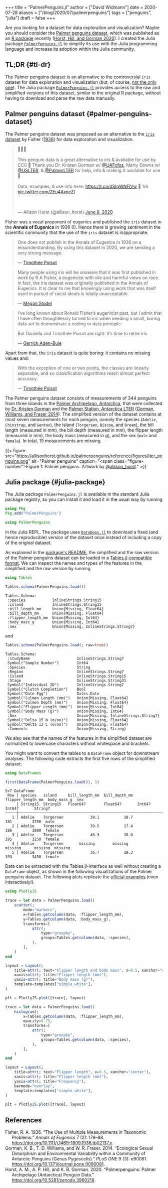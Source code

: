 +++
title = "PalmerPenguins.jl"
author = ["David Widmann"]
date = 2020-07-28
aliases = ["/blog/2020/07/palmerpenguins"]
tags = ["penguins", "julia"]
draft = false
+++

<script src="https://cdn.plot.ly/plotly-2.12.1.min.js"></script>
<script>
  const PlotlyJS_json = async (div, url) => {
    response = await fetch(url); // get file
    fig = await response.json(); // convert it to json
    // Make the plot fit the screen responsively. See the documentation of plotly.js. https://plotly.com/javascript/responsive-fluid-layout/
    if (typeof fig.config === 'undefined') { fig["config"]={} }
    delete fig.layout.width
    delete fig.layout.height
    fig["layout"]["autosize"] = true
    fig["config"]["autosizable"] = true
    fig["config"]["responsive"] = true

    // make it easier to scroll throught the website rather than being blocked by a figure.
    fig.config["scrollZoom"] = false

    // PlotlyJS.savefig by default add the some more attribute to make a static plot.
    // Disable them to make the website fancier.
    delete fig.config.staticPlot
    delete fig.config.displayModeBar
    delete fig.config.doubleClick
    delete fig.config.showTips

    Plotly.newPlot(div, fig);
  };
</script>

Are you looking for a dataset for data exploration and visualization?
Maybe you should consider the [Palmer penguins dataset](https://allisonhorst.github.io/palmerpenguins/), which was published as an [R package](https://cloud.r-project.org/web/packages/palmerpenguins/index.html) recently (<a href="#citeproc_bib_item_3">Horst, Hill, and Gorman 2020</a>).
I created the Julia package [`PalmerPenguins.jl`](https://github.com/devmotion/PalmerPenguins.jl) to simplify its use with the Julia programming language and increase its adoption within the Julia community.


## TL;DR {#tl-dr}

The Palmer penguins dataset is an alternative to the controversial `iris` dataset for data exploration and visualization (but, of course, [not the only one](https://www.meganstodel.com/posts/no-to-iris/)).
The Julia package [`PalmerPenguins.jl`](https://github.com/devmotion/PalmerPenguins.jl) provides access to the raw and simplified versions of this dataset, similar to the original R package, without having to download and parse the raw data manually.


## Palmer penguins dataset {#palmer-penguins-dataset}

The Palmer penguins dataset was proposed as an alternative to the [`iris` dataset](https://en.wikipedia.org/wiki/Iris_flower_data_set) by Fisher (<a href="#citeproc_bib_item_1">1936</a>) for data exploration and visualization.

<blockquote class="twitter-tweet">
  <p lang="en" dir="ltr">
  🐧🐧🐧
  <br><br>
  This penguin data is a great alternative to iris &amp; available for use by CC0 🤩 Thank you Dr. Kristen Gorman w/ <a href="https://twitter.com/UAFcfos?ref_src=twsrc%5Etfw">@UAFcfos</a>, Marty Downs w/ <a href="https://twitter.com/USLTER?ref_src=twsrc%5Etfw">@USLTER</a>, &amp; <a href="https://twitter.com/PalmerLTER?ref_src=twsrc%5Etfw">@PalmerLTER</a> for help, info &amp; making it available for use 🎉
  <br><br>
  Data, examples, &amp; use info here: <a href="https://t.co/dSIqWNFlVw">https://t.co/dSIqWNFlVw</a> 🧵 1/6 <a href="https://t.co/2Eu4AxoeZl">pic.twitter.com/2Eu4AxoeZl</a>
  </p>
  <br><br>
  &mdash; Allison Horst (@allison_horst) <a href="https://twitter.com/allison_horst/status/1270046399418138625?ref_src=twsrc%5Etfw">June 8, 2020</a>
</blockquote>

<script async src="https://platform.twitter.com/widgets.js" charset="utf-8"></script>

Fisher was a vocal proponent of eugenics and published the `iris` dataset in the **Annals of Eugenics** in 1936 (!).
Hence there is growing sentiment in the scientific community that the use of the `iris` dataset is inappropriate.

> One does not publish in the Annals of Eugenics in 1936 on a misunderstanding.
> By using this dataset in 2020, we are sending a very strong message.
>
> — [Timothée Poisot](https://armchairecology.blog/iris-dataset)

<!--quoteend-->

> Many people using iris will be unaware that it was first published in work by R A Fisher, a eugenicist with vile and harmful views on race.
> In fact, the iris dataset was originally published in the Annals of Eugenics.
> It is clear to me that knowingly using work that was itself used in pursuit of racist ideals is totally unacceptable.
>
> — [Megan Stodel](https://www.meganstodel.com/posts/no-to-iris)

<!--quoteend-->

> I’ve long known about Ronald Fisher’s eugenicist past, but I admit that I have often thoughtlessly turned to iris when needing a small, boring data set to demonstrate a coding or data principle.
>
> But Daniella and Timothée Poisot are right: it’s time to retire iris.
>
> — [Garrick Aden-Buie](https://www.garrickadenbuie.com/blog/lets-move-on-from-iris)

Apart from that, the `iris` dataset is quite boring:
it contains no missing values and:

> With the exception of one or two points, the classes are linearly separable, and so classification algorithms reach almost perfect accuracy.
>
> — [Timothée Poisot](https://armchairecology.blog/iris-dataset)

The Palmer penguins dataset consists of measurements of 344 penguins from three islands in the [Palmer Archipelago, Antarctica](https://en.wikipedia.org/wiki/Palmer_Archipelago), that were collected by [Dr. Kristen Gorman](https://www.uaf.edu/cfos/people/faculty/detail/kristen-gorman.php) and the [Palmer Station, Antarctica LTER](https://pal.lternet.edu/) (<a href="#citeproc_bib_item_2">Gorman, Williams, and Fraser 2014</a>).
The simplified version of the dataset contains at most seven measurements for each penguin, namely the species (`Adelie`, `Chinstrap`, and `Gentoo`), the island (`Torgersen`, `Biscoe`, and `Dream`), the bill length (measured in mm), the bill depth (measured in mm), the flipper length (measured in mm), the body mass (measured in g), and the sex (`male` and `female`).
In total, 19 measurements are missing.

{{< figure src="https://allisonhorst.github.io/palmerpenguins/reference/figures/lter_penguins.png" alt="Palmer penguins" caption="<span class=\"figure-number\">Figure 1: </span>Palmer penguins. Artwork by [@allison_horst](https://twitter.com/allison_horst)." >}}


## Julia package {#julia-package}

The Julia package `PalmerPenguins.jl` is available in the standard Julia package registry, so you can install it and load it in the usual way by running

```julia
using Pkg
Pkg.add("PalmerPenguins")

using PalmerPenguins
```

in the Julia REPL.
The package uses [`DataDeps.jl`](https://github.com/oxinabox/DataDeps.jl) to download a fixed (and hence reproducible) version of the dataset once instead of including a copy of the original dataset.

As explained in the [package's README](https://github.com/devmotion/PalmerPenguins.jl/blob/master/README.md), the simplified and the raw version of the Palmer penguins dataset can be loaded in a [Tables.jl-compatible format](https://github.com/JuliaData/Tables.jl).
We can inspect the names and types of the features in the simplified and the raw version by running

```julia
using Tables

Tables.schema(PalmerPenguins.load())
```

```text
Tables.Schema:
 :species            InlineStrings.String15
 :island             InlineStrings.String15
 :bill_length_mm     Union{Missing, Float64}
 :bill_depth_mm      Union{Missing, Float64}
 :flipper_length_mm  Union{Missing, Int64}
 :body_mass_g        Union{Missing, Int64}
 :sex                Union{Missing, InlineStrings.String7}
```

and

```julia
Tables.schema(PalmerPenguins.load(; raw=true))
```

```text
Tables.Schema:
 :studyName                     InlineStrings.String7
 Symbol("Sample Number")        Int64
 :Species                       String
 :Region                        InlineStrings.String7
 :Island                        InlineStrings.String15
 :Stage                         InlineStrings.String31
 Symbol("Individual ID")        InlineStrings.String7
 Symbol("Clutch Completion")    Bool
 Symbol("Date Egg")             Dates.Date
 Symbol("Culmen Length (mm)")   Union{Missing, Float64}
 Symbol("Culmen Depth (mm)")    Union{Missing, Float64}
 Symbol("Flipper Length (mm)")  Union{Missing, Int64}
 Symbol("Body Mass (g)")        Union{Missing, Int64}
 :Sex                           Union{Missing, InlineStrings.String7}
 Symbol("Delta 15 N (o/oo)")    Union{Missing, Float64}
 Symbol("Delta 13 C (o/oo)")    Union{Missing, Float64}
 :Comments                      Union{Missing, String}
```

We also see that the names of the features in the simplified dataset are normalized to lowercase characters without whitespace and brackets.

You might want to convert the tables to a `DataFrame` object for downstream analyses.
The following code extracts the first five rows of the simplified dataset:

```julia
using DataFrames

first(DataFrame(PalmerPenguins.load()), 5)
```

```text
5×7 DataFrame
 Row │ species   island     bill_length_mm  bill_depth_mm  flipper_length_mm  body_mass_g  sex
     │ String15  String15   Float64?        Float64?       Int64?             Int64?       String7
─────┼─────────────────────────────────────────────────────────────────────────────────────────────
   1 │ Adelie    Torgersen            39.1           18.7                181         3750  male
   2 │ Adelie    Torgersen            39.5           17.4                186         3800  female
   3 │ Adelie    Torgersen            40.3           18.0                195         3250  female
   4 │ Adelie    Torgersen       missing        missing              missing      missing  missing
   5 │ Adelie    Torgersen            36.7           19.3                193         3450  female
```

Data can be extracted with the Tables.jl-interface as well without creating a `DataFrame` object, as shown in the following visualizations of the Palmer penguins dataset.
The following plots replicate the [official examples](https://allisonhorst.github.io/palmerpenguins/#examples) (even interactively!).

```julia
using PlotlyJS

trace = let data = PalmerPenguins.load()
    scatter(;
        mode="markers",
        x=Tables.getcolumn(data, :flipper_length_mm),
        y=Tables.getcolumn(data, :body_mass_g),
        transforms=[
            attr(;
                type="groupby",
                groups=Tables.getcolumn(data, :species),
            ),
        ],
    )
end

layout = Layout(;
    title=attr(; text="Flipper length and body mass", x=0.5, xanchor="center"),
    xaxis=attr(; title="Flipper length (mm)"),
    yaxis=attr(; title="Body mass (g)"),
    template=templates["simple_white"],
)

plt = PlotlyJS.plot([trace], layout)
```

<div id="penguins-scatter"></div>
<script>
  graphDiv = document.getElementById("penguins-scatter");
  plotlyPromise = PlotlyJS_json(graphDiv, "scatter.json")
</script>

```julia
trace = let data = PalmerPenguins.load()
    histogram(;
        x=Tables.getcolumn(data, :flipper_length_mm),
        opacity=0.75,
        transforms=[
            attr(;
                type="groupby",
                groups=Tables.getcolumn(data, :species),
            ),
        ],
    )
end

layout = Layout(;
    title=attr(; text="Flipper length", x=0.5, xanchor="center"),
    xaxis=attr(; title="Flipper length (mm)"),
    yaxis=attr(; title="Frequency"),
    barmode="overlay",
    template=templates["simple_white"],
)

plt = PlotlyJS.plot([trace], layout)
```

<div id="penguins-hist"></div>
<script>
  graphDiv = document.getElementById("penguins-hist");
  plotlyPromise = PlotlyJS_json(graphDiv, "hist.json")
</script>

## References

<style>.csl-entry{text-indent: -1.5em; margin-left: 1.5em;}</style><div class="csl-bib-body">
  <div class="csl-entry"><a id="citeproc_bib_item_1"></a>Fisher, R. A. 1936. “The Use of Multiple Measurements in Taxonomic Problems.” <i>Annals of Eugenics</i> 7 (2): 179–88. <a href="https://doi.org/10.1111/j.1469-1809.1936.tb02137.x">https://doi.org/10.1111/j.1469-1809.1936.tb02137.x</a>.</div>
  <div class="csl-entry"><a id="citeproc_bib_item_2"></a>Gorman, K. B., T. D. Williams, and W. R. Fraser. 2014. “Ecological Sexual Dimorphism and Environmental Variability within a Community of Antarctic Penguins (Genus Pygoscelis).” <i>PLoS ONE</i> 9 (3): e90081. <a href="https://doi.org/10.1371/journal.pone.0090081">https://doi.org/10.1371/journal.pone.0090081</a>.</div>
  <div class="csl-entry"><a id="citeproc_bib_item_3"></a>Horst, A. M., A. P. Hill, and K. B. Gorman. 2020. “Palmerpenguins: Palmer Archipelago (Antarctica) Penguin Data.” <a href="https://doi.org/10.5281/zenodo.3960218">https://doi.org/10.5281/zenodo.3960218</a>.</div>
</div>
